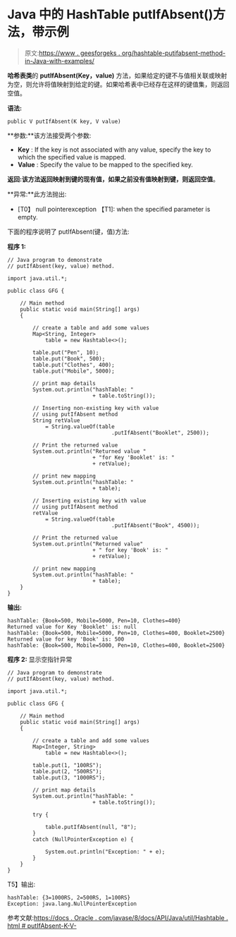 # Java 中的 HashTable putIfAbsent()方法，带示例

> 原文:[https://www . geesforgeks . org/hashtable-putifabsent-method-in-Java-with-examples/](https://www.geeksforgeeks.org/hashtable-putifabsent-method-in-java-with-examples/)

**哈希表类**的 **putIfAbsent(Key，value)** 方法，如果给定的键不与值相关联或映射为空，则允许将值映射到给定的键。如果哈希表中已经存在这样的键值集，则返回空值。

**语法:**

```
public V putIfAbsent(K key, V value)
```

**参数:**该方法接受两个参数:

*   **Key** : If the key is not associated with any value, specify the key to which the specified value is mapped.
*   **Value** : Specify the value to be mapped to the specified key.

**返回:**该方法返回**映射到键的现有值，如果之前没有值映射到键，则返回空值**。

**异常:**此方法抛出:

*   [T0】 null pointerexception 【T1]: when the specified parameter is empty.

下面的程序说明了 putIfAbsent(键，值)方法:

**程序 1:**

```
// Java program to demonstrate
// putIfAbsent(key, value) method.

import java.util.*;

public class GFG {

    // Main method
    public static void main(String[] args)
    {

        // create a table and add some values
        Map<String, Integer>
            table = new Hashtable<>();

        table.put("Pen", 10);
        table.put("Book", 500);
        table.put("Clothes", 400);
        table.put("Mobile", 5000);

        // print map details
        System.out.println("hashTable: "
                           + table.toString());

        // Inserting non-existing key with value
        // using putIfAbsent method
        String retValue
            = String.valueOf(table
                                 .putIfAbsent("Booklet", 2500));

        // Print the returned value
        System.out.println("Returned value "
                           + "for Key 'Booklet' is: "
                           + retValue);

        // print new mapping
        System.out.println("hashTable: "
                           + table);

        // Inserting existing key with value
        // using putIfAbsent method
        retValue
            = String.valueOf(table
                                 .putIfAbsent("Book", 4500));

        // Print the returned value
        System.out.println("Returned value"
                           + " for key 'Book' is: "
                           + retValue);

        // print new mapping
        System.out.println("hashTable: "
                           + table);
    }
}
```

**输出:**

```
hashTable: {Book=500, Mobile=5000, Pen=10, Clothes=400}
Returned value for Key 'Booklet' is: null
hashTable: {Book=500, Mobile=5000, Pen=10, Clothes=400, Booklet=2500}
Returned value for key 'Book' is: 500
hashTable: {Book=500, Mobile=5000, Pen=10, Clothes=400, Booklet=2500}

```

**程序 2:** 显示空指针异常

```
// Java program to demonstrate
// putIfAbsent(key, value) method.

import java.util.*;

public class GFG {

    // Main method
    public static void main(String[] args)
    {

        // create a table and add some values
        Map<Integer, String>
            table = new Hashtable<>();

        table.put(1, "100RS");
        table.put(2, "500RS");
        table.put(3, "1000RS");

        // print map details
        System.out.println("hashTable: "
                           + table.toString());

        try {

            table.putIfAbsent(null, "8");
        }
        catch (NullPointerException e) {

            System.out.println("Exception: " + e);
        }
    }
}
```

T5】输出:

```
hashTable: {3=1000RS, 2=500RS, 1=100RS}
Exception: java.lang.NullPointerException

```

参考文献:[https://docs . Oracle . com/javase/8/docs/API/Java/util/Hashtable . html # putIfAbsent-K-V-](https://docs.oracle.com/javase/8/docs/api/java/util/Hashtable.html#putIfAbsent-K-V-)
